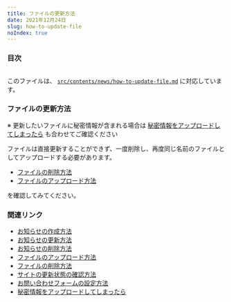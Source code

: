 ```yaml
---
title: ファイルの更新方法
date: 2021年12月24日
slug: how-to-update-file
noIndex: true
---
```


### 目次

```toc

```

このファイルは、 [`src/contents/news/how-to-update-file.md`](https://github.com/sshihci/sshihci.github.io/blob/develop/src/contents/news/how-to-update-file.md) に対応しています。

### ファイルの更新方法

※ 更新したいファイルに秘密情報が含まれる場合は [秘密情報をアップロードしてしまったら](../how-to-remove-from-git-history) も合わせてご確認ください

ファイルは直接更新することができず、一度削除し、再度同じ名前のファイルとしてアップロードする必要があります。

- [ファイルの削除方法](../how-to-delete-file)
- [ファイルのアップロード方法](../how-to-upload-file)

を確認してみてください。

### 関連リンク

- [お知らせの作成方法](../how-to-create-news)
- [お知らせの更新方法](../how-to-update-news)
- [お知らせの削除方法](../how-to-delete-news)
- [ファイルのアップロード方法](../how-to-upload-file)
- [ファイルの削除方法](../how-to-delete-file)
- [サイトの更新状態の確認方法](../how-to-check-deploy)
- [お問い合わせフォームの設定方法](../how-to-connect-contact-form)
- [秘密情報をアップロードしてしまったら](../how-to-remove-from-git-history)
